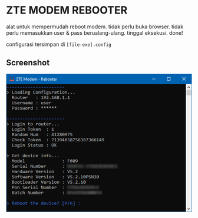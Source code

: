 # ZTE MODEM REBOOTER
alat untuk mempermudah reboot modem. tidak perlu buka browser. tidak perlu memasukkan user & pass berualang-ulang. tinggal eksekusi. done!

configurasi tersimpan di `[file-exe].config`

## Screenshot
![Console](screenshot.png)